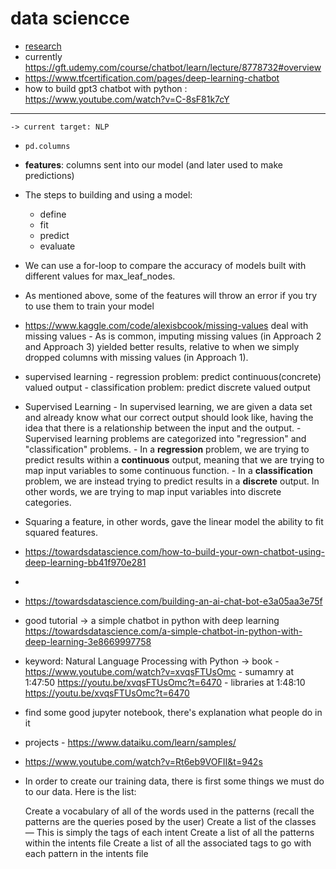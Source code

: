 # data sciencce

- [research](research)
- currently https://gft.udemy.com/course/chatbot/learn/lecture/8778732#overview
- https://www.tfcertification.com/pages/deep-learning-chatbot
- how to build gpt3 chatbot with python : https://www.youtube.com/watch?v=C-8sF81k7cY

---

```
-> current target: NLP
```

- `pd.columns`
- **features**: columns sent into our model (and later used to make predictions)
- The steps to building and using a model:
  - define
  - fit
  - predict
  - evaluate
- We can use a for-loop to compare the accuracy of models built with different values for max_leaf_nodes.
- As mentioned above, some of the features will throw an error if you try to use them to train your model
- https://www.kaggle.com/code/alexisbcook/missing-values deal with missing values - As is common, imputing missing values (in Approach 2 and Approach 3) yielded better results, relative to when we simply dropped columns with missing values (in Approach 1).

- supervised learning - regression problem: predict continuous(concrete) valued output - classification problem: predict discrete valued output

- Supervised Learning - In supervised learning, we are given a data set and already know what our correct output should look like, having the idea that there is a relationship between the input and the output. - Supervised learning problems are categorized into "regression" and "classification" problems. - In a **regression** problem, we are trying to predict results within a **continuous** output, meaning that we are trying to map input variables to some continuous function. - In a **classification** problem, we are instead trying to predict results in a **discrete** output. In other words, we are trying to map input variables into discrete categories.
- Squaring a feature, in other words, gave the linear model the ability to fit squared features.

- https://towardsdatascience.com/how-to-build-your-own-chatbot-using-deep-learning-bb41f970e281
-
- https://towardsdatascience.com/building-an-ai-chat-bot-e3a05aa3e75f
- good tutorial -> a simple chatbot in python with deep learning https://towardsdatascience.com/a-simple-chatbot-in-python-with-deep-learning-3e8669997758
- keyword: Natural Language Processing with Python -> book - https://www.youtube.com/watch?v=xvqsFTUsOmc - sumamry at 1:47:50 https://youtu.be/xvqsFTUsOmc?t=6470 - libraries at 1:48:10 https://youtu.be/xvqsFTUsOmc?t=6470
- find some good jupyter notebook, there's explanation what people do in it
- projects - https://www.dataiku.com/learn/samples/
- https://www.youtube.com/watch?v=Rt6eb9VOFII&t=942s

- In order to create our training data, there is first some things we must do to our data. Here is the list:

  Create a vocabulary of all of the words used in the patterns (recall the patterns are the queries posed by the user)
  Create a list of the classes — This is simply the tags of each intent
  Create a list of all the patterns within the intents file
  Create a list of all the associated tags to go with each pattern in the intents file
